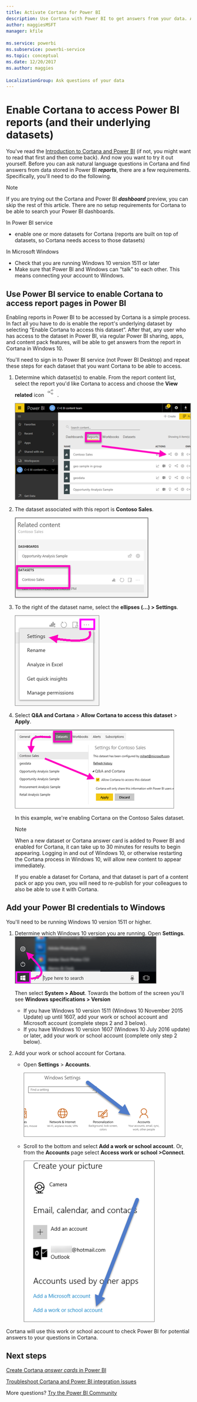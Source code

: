 ```yaml
---
title: Activate Cortana for Power BI
description: Use Cortana with Power BI to get answers from your data. Activate Cortana for each Power BI dataset and then enable Cortana to access your datasets from Windows devices.
author: maggiesMSFT
manager: kfile

ms.service: powerbi
ms.subservice: powerbi-service
ms.topic: conceptual
ms.date: 12/20/2017
ms.author: maggies

LocalizationGroup: Ask questions of your data
---
```

# Enable Cortana to access Power BI reports (and their underlying datasets)
You've read the [Introduction to Cortana and Power BI](service-cortana-intro.md) (if not, you might want to read that first and then come back). And now you want to try it out yourself.  Before you can ask natural language questions in Cortana and find answers from data stored in Power BI ***reports***, there are a few requirements. Specifically, you'll need to do the following.

> [!NOTE]
> If you are trying out the Cortana and Power BI ***dashboard*** preview, you can skip the rest of this article. There are no setup requirements for Cortana to be able to search your Power BI dashboards.
> 
> 

In Power BI service

* enable one or more datasets for Cortana (reports are built on top of datasets, so Cortana needs access to those datasets)

In Microsoft Windows

* Check that you are running Windows 10 version 1511 or later
* Make sure that Power BI and Windows can "talk" to each other. This means connecting your account to Windows.

## Use Power BI service to enable Cortana to access report pages in Power BI
Enabling reports in Power BI to be accessed by Cortana is a simple process.  In fact all you have to do is enable the report's underlying dataset by selecting “Enable Cortana to access this dataset”. After that, any user who has access to the dataset in Power BI, via regular Power BI sharing, apps, and content pack features, will be able to get answers from the report in Cortana in Windows 10.

You'll need to sign in to Power BI service (not Power BI Desktop) and repeat these steps for each dataset that you want Cortana to be able to access.

1. Determine which dataset(s) to enable. From the report content list, select the report you'd like Cortana to access and choose the **View related** icon  ![](media/service-cortana-enable/power-bi-cortana-view-related-icon.png) .
   
    ![View related content](media/service-cortana-enable/power-bi-view-related.png)
2. The dataset associated with this report is **Contoso Sales**.
   
    ![Contoso Sales dataset](media/service-cortana-enable/power-bi-identify-dataset.png)
3. To the right of the dataset name, select the **ellipses (...) > Settings**.  
   
    ![Choose Settings](media/service-cortana-enable/power-bi-settings-cortana.png)
4. Select **Q&A and Cortana** > **Allow Cortana to access this dataset** > **Apply**.
   
   ![Cortana access dataset](media/service-cortana-enable/power-bi-cortana-enable-new.png)
   
   In this example, we're enabling Cortana on the Contoso Sales dataset.
   
   > [!NOTE]
   > When a new dataset or Cortana answer card is added to Power BI and enabled for Cortana, it can take up to 30 minutes for results to begin appearing. Logging in and out of Windows 10, or otherwise restarting the Cortana process in Windows 10, will allow new content to appear immediately.
   > 
   > If you enable a dataset for Cortana, and that dataset is part of a content pack or app you own, you will need to re-publish for your colleagues to also be able to use it with Cortana.
   > 
   > 

## Add your Power BI credentials to Windows
You'll need to be running Windows 10 version 1511 or higher.

1. Determine which Windows 10 version you are running. Open **Settings**.
    ![Open Windows settings](media/service-cortana-enable/power-bi-cortana-windows.png)

    Then select **System > About**. Towards the bottom of the screen you'll see **Windows specifications > Version**

   * If you have Windows 10 version 1511 (Windows 10 November 2015 Update) up until 1607, add your work or school account and Microsoft account (complete steps 2 and 3 below).
   * If you have Windows 10 version 1607 (Windows 10 July 2016 update) or later, add your work or school account (complete only step 2 below).
1. Add your work or school account for Cortana.
   
   * Open **Settings** > **Accounts**.
     
       ![Settings - Accounts](media/service-cortana-enable/power-bi-windows-accounts.png)
   * Scroll to the bottom and select **Add a work or school account**. Or, from the **Accounts** page select **Access work or school >Connect**.
     
     ![Add work account](media/service-cortana-enable/power-bi-add-work-account2.png)

Cortana will use this work or school account to check Power BI for potential answers to your questions in Cortana.

## Next steps
[Create Cortana *answer cards* in Power BI](service-cortana-answer-cards.md)

[Troubleshoot Cortana and Power BI integration issues](service-cortana-troubleshoot.md)

More questions? [Try the Power BI Community](http://community.powerbi.com/)

